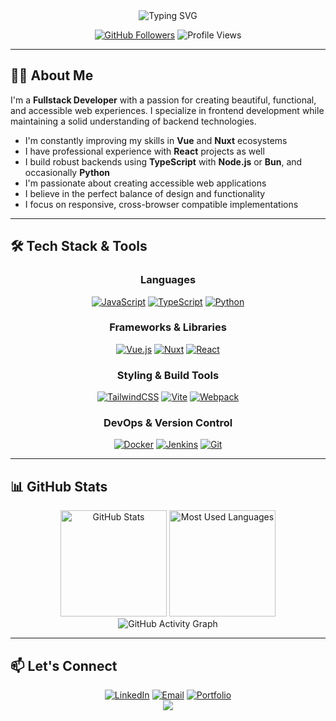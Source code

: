 <div align="center">
  <img src="https://readme-typing-svg.herokuapp.com?font=Fira+Code&weight=600&size=40&pause=1000&color=6366F1&center=true&vCenter=true&random=false&width=875&height=78&lines=Hi+there!+I'm+Keanu+%F0%9F%91%8B;Fullstack+Developer+Frontend+Focused;UX+%26+Design+%26+Accessibility" alt="Typing SVG" />

  <p>
    <a href="https://github.com/kihayu"><img src="https://img.shields.io/github/followers/kihayu?label=Followers&style=social" alt="GitHub Followers"></a>
    <img src="https://komarev.com/ghpvc/?username=kihayu&color=6366F1&style=flat-square" alt="Profile Views">
  </p>
</div>

---

## 👨‍💻 About Me

I'm a **Fullstack Developer** with a passion for creating beautiful, functional, and accessible web experiences. I specialize in frontend development while maintaining a solid understanding of backend technologies.

- I'm constantly improving my skills in **Vue** and **Nuxt** ecosystems
- I have professional experience with **React** projects as well
- I build robust backends using **TypeScript** with **Node.js** or **Bun**, and occasionally **Python**
- I'm passionate about creating accessible web applications
- I believe in the perfect balance of design and functionality
- I focus on responsive, cross-browser compatible implementations

---

## 🛠️ Tech Stack & Tools

<div align="center">

<h3>Languages</h3>
<p>
  <a href="https://developer.mozilla.org/en-US/docs/Web/JavaScript"><img src="https://img.shields.io/badge/javascript-%23323330.svg?style=for-the-badge&logo=javascript&logoColor=%23F7DF1E" alt="JavaScript"/></a>
  <a href="https://www.typescriptlang.org/"><img src="https://img.shields.io/badge/typescript-%23007ACC.svg?style=for-the-badge&logo=typescript&logoColor=white" alt="TypeScript"/></a>
  <a href="https://www.python.org/"><img src="https://img.shields.io/badge/python-3670A0?style=for-the-badge&logo=python&logoColor=ffdd54" alt="Python"/></a>
</p>

<h3>Frameworks & Libraries</h3>
<p>
  <a href="https://vuejs.org/"><img src="https://img.shields.io/badge/Vue.js-%2335495e.svg?style=for-the-badge&logo=vuedotjs&logoColor=%234FC08D" alt="Vue.js"/></a>
  <a href="https://nuxt.com/"><img src="https://img.shields.io/badge/Nuxt-002E3B.svg?style=for-the-badge&logo=nuxt&logoColor=%234FC08D" alt="Nuxt"/></a>
  <a href="https://reactjs.org/"><img src="https://img.shields.io/badge/React-%2320232a.svg?style=for-the-badge&logo=react&logoColor=%2361DAFB" alt="React"/></a>
</p>

<h3>Styling & Build Tools</h3>
<p>
  <a href="https://tailwindcss.com/"><img src="https://img.shields.io/badge/tailwindcss-%2338B2AC.svg?style=for-the-badge&logo=tailwind-css&logoColor=white" alt="TailwindCSS"/></a>
  <a href="https://vitejs.dev/"><img src="https://img.shields.io/badge/vite-%23646CFF.svg?style=for-the-badge&logo=vite&logoColor=white" alt="Vite"/></a>
  <a href="https://webpack.js.org/"><img src="https://img.shields.io/badge/webpack-%238DD6F9.svg?style=for-the-badge&logo=webpack&logoColor=black" alt="Webpack"/></a>
</p>

<h3>DevOps & Version Control</h3>
<p>
  <a href="https://www.docker.com/"><img src="https://img.shields.io/badge/docker-%230db7ed.svg?style=for-the-badge&logo=docker&logoColor=white" alt="Docker"/></a>
  <a href="https://www.jenkins.io/"><img src="https://img.shields.io/badge/jenkins-%232C5263.svg?style=for-the-badge&logo=jenkins&logoColor=white" alt="Jenkins"/></a>
  <a href="https://git-scm.com/"><img src="https://img.shields.io/badge/git-%23F05033.svg?style=for-the-badge&logo=git&logoColor=white" alt="Git"/></a>
</p>

</div>

---

## 📊 GitHub Stats

<div align="center">
  <img src="https://github-readme-stats.vercel.app/api?username=kihayu&show_icons=true&theme=tokyonight&hide_border=true" alt="GitHub Stats" height="170"/>
  <img src="https://github-readme-stats.vercel.app/api/top-langs/?username=kihayu&layout=compact&theme=tokyonight&hide_border=true" alt="Most Used Languages" height="170"/>
</div>

<!-- Will re-enable when self hosted -->
<!-- <div align="center">
  <img src="https://streak-stats.demolab.com/?user=kihayu&theme=tokyonight&hide_border=true" alt="GitHub Streak"/>
</div> -->

<div align="center">
  <img alt="GitHub Activity Graph" src="https://github-readme-activity-graph.vercel.app/graph?username=kihayu&theme=tokyo-night&radius=16&hide_border=true" />
</div>

---

## 📫 Let's Connect

<div align="center">
  <a href="https://linkedin.com/in/keanu-hie/" target="_blank"><img src="https://img.shields.io/badge/linkedin-%230077B5.svg?style=for-the-badge" alt="LinkedIn"/></a>
  <a href="mailto:hie.keanu@gmail.com"><img src="https://img.shields.io/badge/Email-D14836?style=for-the-badge&logo=gmail&logoColor=white" alt="Email"/></a>
  <a href="https://www.keanuhie.com/" target="_blank"><img src="https://img.shields.io/badge/Portfolio-%23323330.svg?style=for-the-badge" alt="Portfolio"/></a>
</div>

<div align="center">
  <img src="https://capsule-render.vercel.app/api?type=waving&color=gradient&height=150&section=footer" />
</div>
